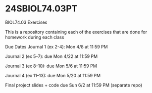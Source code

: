 # 24SBIOL74.03PT
BIOL74.03 Exercises

This is a repository containing each of the exercises that are done for homework during each class

Due Dates
  Journal 1 (ex 2-4): Mon 4/8 at 11:59 PM
  
  Journal 2 (ex 5–7): due Mon 4/22 at 11:59 PM
  
  Journal 3 (ex 8–10): due Mon 5/6 at 11:59 PM
  
  Journal 4 (ex 11–13): due Mon 5/20 at 11:59 PM
  
  Final project slides + code due Sun 6/2 at 11:59 PM (separate repo)
